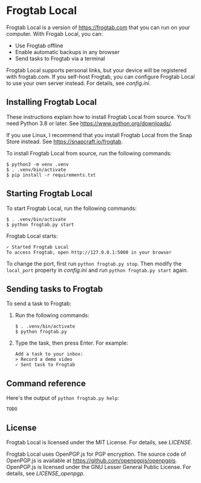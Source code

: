 # Frogtab Local

Frogtab Local is a version of https://frogtab.com that you can run on your computer. With Frogab Local, you can:

  - Use Frogtab offline
  - Enable automatic backups in any browser
  - Send tasks to Frogtab via a terminal

Frogtab Local supports personal links, but your device will be registered with frogtab.com. If you self-host Frogtab, you can configure Frogtab Local to use your own server instead. For details, see *config.ini*.


## Installing Frogtab Local

These instructions explain how to install Frogtab Local from source. You'll need Python 3.8 or later. See https://www.python.org/downloads/.

If you use Linux, I recommend that you install Frogtab Local from the Snap Store instead. See https://snapcraft.io/frogtab.

To install Frogtab Local from source, run the following commands:

```
$ python3 -m venv .venv
$ . .venv/bin/activate
$ pip install -r requirements.txt
```


## Starting Frogtab Local

To start Frogtab Local, run the following commands:

```
$ . .venv/bin/activate
$ python frogtab.py start
```

Frogtab Local starts:

```
✓ Started Frogtab Local
To access Frogtab, open http://127.0.0.1:5000 in your browser
```

To change the port, first run `python frogtab.py stop`. Then modify the `local_port` property in *config.ini* and run `python frogtab.py start` again.


## Sending tasks to Frogtab

To send a task to Frogtab:

 1. Run the following commands:

    ```
    $ . .venv/bin/activate
    $ python frogtab.py
    ```

 2. Type the task, then press Enter. For example:

    ```
    Add a task to your inbox:
    > Record a demo video
    ✓ Sent task to Frogtab
    ```


## Command reference

Here's the output of `python frogtab.py help`:

```
TODO
```


## License

Frogtab Local is licensed under the MIT License. For details, see *LICENSE*.

Frogtab Local uses OpenPGP.js for PGP encryption. The source code of OpenPGP.js is available at https://github.com/openpgpjs/openpgpjs. OpenPGP.js is licensed under the GNU Lesser General Public License. For details, see *LICENSE_openpgp*.